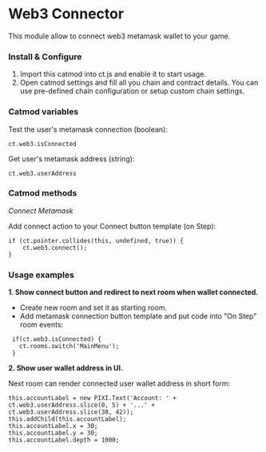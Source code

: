 # Web3 Connector

This module allow to connect web3 metamask wallet to your game.

### Install & Configure

1. Import this catmod into ct.js and enable it to start usage.
2. Open catmod settings and fill all you chain and contract details. You can use pre-defined chain configuration or setup custom chain settings.

### Catmod variables

Test the user's metamask connection (boolean):

``` 
ct.web3.isConnected
```

Get user's metamask address (string):

``` 
ct.web3.userAddress
```

### Catmod methods

*Connect Metamask*

Add connect action to your Connect button template (on Step):

``` 
if (ct.pointer.collides(this, undefined, true)) {
    ct.web3.connect();
}
```

### Usage examples

**1. Show connect button and redirect to next room when wallet connected.**

- Create new room and set it as starting room.
- Add metamask connection button template and put code into "On Step" room events:

```
 if(ct.web3.isConnected) {
   ct.rooms.switch('MainMenu');
 }
```

**2. Show user wallet address in UI.**

Next room can render connected user wallet address in short form:

```
this.accountLabel = new PIXI.Text('Account: ' + ct.web3.userAddress.slice(0, 5) + '...' + ct.web3.userAddress.slice(38, 42));
this.addChild(this.accountLabel);
this.accountLabel.x = 30;
this.accountLabel.y = 30;
this.accountLabel.depth = 1000;
```
